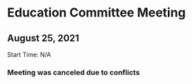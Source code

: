 # Education Committee Meeting
## August 25, 2021
Start Time: N/A

### Meeting was canceled due to conflicts

